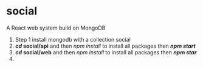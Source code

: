 # social
A React web system build on MongoDB

1. Step 1 install mongodb with a collection social
2. **_cd_ social/api** and then _npm install_ to install all packages then **_npm start_**
3. **_cd_ social/web** and then _npm install_ to install all packages then **_npm star_** 
4. 
